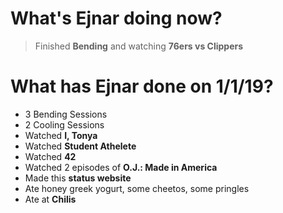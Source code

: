 # What's Ejnar doing now?
> Finished __Bending__ and watching __76ers vs Clippers__

# What has Ejnar done on 1/1/19?
* 3 Bending Sessions
* 2 Cooling Sessions
* Watched __I, Tonya__
* Watched __Student Athelete__
* Watched __42__
* Watched 2 episodes of __O.J.: Made in America__
* Made this __status website__
* Ate honey greek yogurt, some cheetos, some pringles
* Ate at __Chilis__
